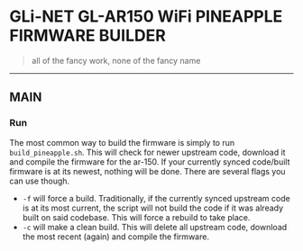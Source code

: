 # GLi-NET GL-AR150 WiFi PINEAPPLE FIRMWARE BUILDER

> all of the fancy work, none of the fancy name

---

## MAIN

### Run

The most common way to build the firmware is simply to run `build_pineapple.sh`. This will check for newer upstream code, download it and compile the firmware for the ar-150. If your currently synced code/built firmware is at its newest, nothing will be done. 
There are several flags you can use though. 
- `-f` will force a build. Traditionally, if the currently synced upstream code is at its most current, the script will not build the code if it was already built on said codebase. This will force a rebuild to take place. 
- `-c` will make a clean build. This will delete all upstream code, download the most recent (again) and compile the firmware. 
